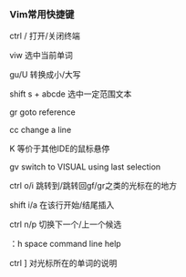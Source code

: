 ### Vim常用快捷键

ctrl /	打开/关闭终端

viw	选中当前单词

gu/U	转换成小/大写

shift s + abcde	选中一定范围文本

gr	goto reference

cc	change a line

K	等价于其他IDE的鼠标悬停

gv	switch to VISUAL using last selection

ctrl o/i	跳转到/跳转回gf/gr之类的光标在的地方

shift i/a	在该行开始/结尾插入

ctrl n/p	切换下一个/上一个候选

：h space	command line help

ctrl ]	对光标所在的单词的说明